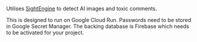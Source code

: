 Utilises [SightEngine](https://dashboard.sightengine.com) to detect AI images and toxic comments.


This is designed to run on Google Cloud Run.
Passwords need to be stored in Google Secret Manager.
The backing database is Firebase which needs to be activated for your project.


